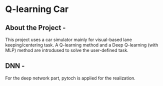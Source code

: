 # Q-learning Car                                          

About the Project - 
--------------------
This project uses a car simulator mainly for visual-based lane keeping/centering task. 
A Q-learning method and a Deep Q-learning (with MLP) method are introdused to solve the user-defined task.

DNN -
--------------------
For the deep network part, pytoch is applied for the realization.
